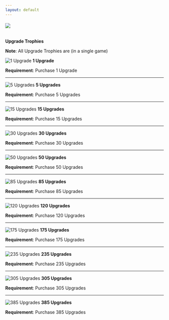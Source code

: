 ```yaml
---
layout: default
---
```


###### ![](/realm/img/picks/TrophiesTopPage.png)

**Upgrade Trophies**

**Note**: All Upgrade Trophies are (in a single game)

![](/realm/img/picks/1Upgrade.png "1 Upgrade") **1 Upgrade**

**Requirement**: Purchase 1 Upgrade

---

![](/realm/img/picks/5Upgrades.png "5 Upgrades") **5 Upgrades**

**Requirement**: Purchase 5 Upgrades

---

![](/realm/img/picks/15Upgrades.png "15 Upgrades") **15 Upgrades**

**Requirement**: Purchase 15 Upgrades

---

![](/realm/img/picks/30Upgrades.png "30 Upgrades") **30 Upgrades**

**Requirement**: Purchase 30 Upgrades

---

![](/realm/img/picks/50Upgrades.png "50 Upgrades") **50 Upgrades**

**Requirement**: Purchase 50 Upgrades

---

![](/realm/img/picks/85Upgrades.png "85 Upgrades") **85 Upgrades**

**Requirement**: Purchase 85 Upgrades

---

![](/realm/img/picks/120Upgrades.png "120 Upgrades") **120 Upgrades**

**Requirement**: Purchase 120 Upgrades

---

![](/realm/img/picks/175Upgrades.png "175 Upgrades") **175 Upgrades**

**Requirement**: Purchase 175 Upgrades

---

![](/realm/img/picks/235Upgrades.png "235 Upgrades") **235 Upgrades**

**Requirement**: Purchase 235 Upgrades

---

![](/realm/img/picks/305Upgrades.png "305 Upgrades") **305 Upgrades**

**Requirement**: Purchase 305 Upgrades

---

![](/realm/img/picks/385Upgrades.png "385 Upgrades") **385 Upgrades**

**Requirement**: Purchase 385 Upgrades